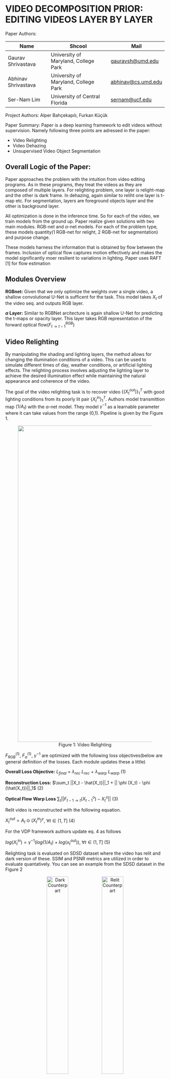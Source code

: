 # VIDEO DECOMPOSITION PRIOR: EDITING VIDEOS LAYER BY LAYER

Paper Authors: 

| Name | Shcool | Mail |
| ---- | ------ | ---- |
| Gaurav Shrivastava | University of Maryland, College Park | gauravsh@umd.edu|
| Abhinav Shrivastava | University of Maryland, College Park | abhinav@cs.umd.edu
| Ser-Nam Lim | University of Central Florida | sernam@ucf.edu |


Project Authors: Alper Bahçekapılı, Furkan Küçük


Paper Summary: Paper is a deep learning framework to edit videos without supervision. Namely following three points are adressed in the paper:

* Video Relighting
* Video Dehazing
* Unsupervised Video Object Segmentation



## Overall Logic of the Paper:

Paper approaches the problem with the intuition from video editing programs. As in these programs, they treat the videos as they are composed of multiple layers. For relighting problem, one layer is relight-map and the other is dark frame. In dehazing, again similar to reliht one layer is t-map etc. For segmentation, layers are foreground objects layer and the other is background layer. 

All optimization is done in the inference time. So for each of the video, we train models from the ground up. Paper realize given solutions with two main modules. RGB-net and $\alpha$-net models. For each of the problem type, these models quantity(1 RGB-net for relight, 2 RGB-net for segmentation) and purpose change. 

These models harness the information that is obtained by flow between the frames. Inclusion of optical flow captures motion effectively and makes the model significantly moer resilient to variations in lighting. Paper uses RAFT [1] for flow estimation

## Modules Overview

**RGBnet:** Given that we only optimize the weights over a single video, a shallow convolutional U-Net is sufficent for the task. This model takes $X_t$ of the video seq. and outputs RGB layer. 

**$\alpha$ Layer:** Similar to RGBNet arcitecture is again shallow U-Net for predicting the t-maps or opacity layer. This layer takes RGB representation of the forward optical flow($F^{RGB}_{t\rightarrow t-1}$) 

## Video Relighting

By manipulating the shading and lighting layers, the method allows for changing the illumination conditions of a video. This can be used to simulate different times of day, weather conditions, or artificial lighting effects.
The relighting process involves adjusting the lighting layer to achieve the desired illumination effect while maintaining the natural appearance and coherence of the video.

The goal of the video relighting task is to recover video ${\{(X_t^{out})\}^T_1}$ with good lighting conditions from its poorly lit pair $\{X_t^{in}\}^T_1$. Authors model transmittion map ($1 / A_t$) with the $\alpha$-net model. They model $\gamma^{-1}$ as a learnable parameter where it can take values from the range (0,1). Pipeline is given by the Figure 1.

<center>
    <figure>
        <img src="figures/figure-1.png" alt="Video Relighting" title="Figure 1" width="1000">
        <figcaption>Figure 1: Video Relighting</figcaption>
    </figure>
</center>

$F^{(1)}_{RGB}$, $F^{(1)}_{\alpha}$, $\gamma^{-1}$ are optimized with the following loss objectives(below are general definition of the losses. Each module updates these a little)

**Overall Loss Objective:** $L_{final}$ = $\lambda_{rec}$ $L_{rec}$ + $\lambda_{warp}$ $L_{warp}$ (1)

**Reconstruction Loss:** $\sum_t ||X_t - \hat{X_t}||_1 + || \phi (X_t) - \phi (\hat{X_t})||_1$ (2)

**Optical Flow Warp Loss** $\sum_t || F_{t-1 \rightarrow t} (X_{t-1}^o) -  X_{t}^o  ||$ (3)



Relit video is reconstructed with the following equation.

$X_t^{out} = A_t \odot  (X_t^{in})^{\gamma}$,  $\forall t \in (1,T]$ (4)


For the VDP framework authors update eq. 4 as follows

$log(X_t^{in}) = \gamma^{-1}(log(1/A_t)+log(x_t^{out}))$, $\forall t \in (1,T]$ (5)




Relighting task is evaluated on SDSD dataset where the video has relit and dark version of these. SSIM and PSNR metrics are utilized in order to evaluate quantatively. You can see an example from the SDSD dataset in the Figure 2


<center>
    <figure>
        <img src="figures/figure-2_1.png" alt="Dark Counterpart" title="Figure 2_1" width="40%">
        <img src="figures/figure-2_2.png" alt="Relit Counterpart" title="Figure 2_1" width="40%">
        <figcaption>Figure 2: SDSD Dataset Example: Relit version of the image is on the left. Right part is the darker counterpart</figcaption>
    </figure>
</center>


Eventough paper did not explain following metrics in detail, we believe it is important to exmplain them a little. They are used in dehazing task as well: 



**PSNR Metric:** The PSNR (Peak Signal-to-Noise Ratio) metric is a widely used quantitative measure for evaluating the quality of reconstructed or processed images and videos compared to their original versions. PSNR is expressed in decibels (dB). Higher PSNR values indicate better quality of the reconstructed or processed image/video compared to the original. 

**SSIM Metric:** The SSIM (Structural Similarity Index Measure) is a metric used to measure the similarity between two images. Unlike PSNR, which focuses on pixel-level differences, SSIM considers changes in structural information, luminance, and contrast, providing a more comprehensive assessment of perceived image quality. The SSIM index can range from -1 to 1, where 1 indicates perfect similarity.



## Unsupervised Video Object Segmentation

Given the input video, target of the unsupervised video object segmentation is to segment out the main object in the video. Note that in any stage any human annotations are not needed. They start by $\alpha$-blending equation to write the reconstruction of the input video.
 
$X_t = \sum_{i=1}^{L} M_t^i \odot f_{\text{RGB}}^i(X_t) \quad \forall t \in (1, T]$ (6)

Here L is the number of layers(number of masks generated by $\alpha$-net) Here $M_t^i$ denotes the alpha map for the ith object layer and tth frame. And it is obrained as follows:

$M_t^i = f_{\alpha}^i(F_{t-1 \to t}^{\text{RGB}}) \quad \forall t \in (1, n]$ (7)

where $F_{t-1 \to t}^{\text{RGB}}$ is the flow estimate from t-1 to t. Additionally followin constraint should also satisfy:

$J_{h,w} = \sum_{i=1}^{L} M_t^i$ (8)

where $J_{h,w}$ denotes all-ones matrix of size [h,w]


However video decomposition problem is ill-posed and loss equation (1) is not strong enough to find a visually plausible layered decomposition of an input video. We need opacity layers to be binary masks. Therefore, a few additional regularization losses are implemented:

**Flow Similarity Loss:** This loss ensures motion of different layers are uncorrelated. They define the loss as cosine similarity between the VGG embeddings of the masked flow-RGB of layer i with the rest of the layers (for L=2 one layer is reverse of the other)  Here $\phi$ denotes the VGG network. $F^{RGB}$ is RGB image of flow estimate from frame t-1 to t.

$L_{\text{sim}} = \frac{\phi(M \circ F^{\text{RGB}}) \cdot \phi((1 - M) \circ F^{\text{RGB}})}{\|\phi(M \circ F^{\text{RGB}})\| \| \phi((1 - M) \circ F^{\text{RGB}})\|}$ (9)


**Mask Loss:** This loss enforces the binarization of the generated layer mask. [2]

$\mathcal{L}_{\text{Mask}} = \sum \left( M_t^i - 0.5 \right)^{-1}$ (10)



**Reconstruction Layer Loss:** This loss ensures layer i is a segment of the input. Following L1 loss is defined between the masked RBG prediction of layer i and maksed RGB image prediction of original video. 

$L_{\text{layer}} = \| M_i \circ X_t - M_i \circ X_{t+1} \|$ (11)


In conclusion, following is the resulting loss in unsupervised vide object segmentation. 


$L_{\text{UVOS}} = \lambda_{\text{rec}}L_{\text{rec}} + \lambda_{\text{sim}}L_{\text{sim}} + \lambda_{\text{layer}}L_{\text{layer}} + \lambda_{\text{warp}}L_{\text{warp}} + \lambda_{\text{mask}}L_{\text{mask}}$ (12)


Where weight for are as following: λrec = 1, λFsim = 0.001, λlayer = 1, λwarp = 0.01 and λMask = 0.01.

Two RGBnets and one $\alpha$-net is initialized. Overall procedure is illustrated in Figure 3.

<center>
    <figure>
        <img src="figures/figure-3.png" alt="Dark Counterpart" title="Figure 3" width="90%">
        <figcaption>Figure 3: Overall Framework for  </figcaption>
    </figure>
</center>


Because we are dealing with two RGB networks reconstruction function is updated as follows: 


$X_i = M_{t} \odot  f_{\text{RGB}}^1(X_t) + (1 - M_{t}) \odot  f_{\text{RGB}}^2(X_t) \forall i \in [1,n]$ (13)



## Video Dehazing

Videos captured in outdoor environments often suffer from degradation caused by scattering mediums like haze, fog, or underwater particles. This degradation intensifies as the depth of the scene increases. We can write a hazy video $\{X_t\}^T_1$ as explained in [3]

$X_t = \alpha \odot Clr(X_t) + (1-\alpha) \odot A_t$ (14)

where $A_t$ is the Airlight map (A-map), $Clr(X^t)$ is the haze-free image, and $\alpha$ here is the transmission map (t-map). The goal is to recover clear underlying content $\{Clr(X't)\}^T_1$ from a hazy input $\{X_t\}^T_1$. Again they treat the dehazing problem as a video decomposition problem where one layer is the haze-free video and the other is Airlight map. Airlight map is obtained by [4] and kept as fixed.[our fork](https://github.com/iamkucuk/Dehazing-Airlight-estimation) Then t-maps are generated by $\alpha$-net model. 




To evaluate dehazing REVIDE dataset is used. As in relightinh SSIM and PSNR metrics are utilized. You can see an example of this dataset in Figure 4:


<center>
    <figure>
        <img src="figures/figure-4_1.JPG" alt="Haze Free Image" title="Figure 4_1" width="40%">
        <img src="figures/figure-4_2.JPG" alt="Hazed Image" title="Figure 4_2" width="40%">
        <figcaption> Figure 4: REVIDE dataset example  </figcaption>
    </figure>
</center>







## Conclusion


In summary VIDEODIP demonstrated layered decomposition can be utilized to multiple downstream tasks without the need of supervision. Additionally, paper achieve state-of-the-art performances in UVOS(Unsupervised Video Object Segmentation), dehazing and relighting. 


## References

[1] Zachary Teed and Jia Deng. Raft: Recurrent all-pairs field transforms for optical flow. In European
conference on computer vision, pp. 402–419. Springer, 2020.

[2] Yosef Gandelsman, Assaf Shocher, and Michal Irani. ” double-dip”: Unsupervised image decompo-
sition via coupled deep-image-priors. In Proceedings ofthe IEEE/CVF Conference on Computer
Vision and Pattern Recognition, pp. 11026–11035, 2019.

[3] Kaiming He, Jian Sun, and Xiaoou Tang. Single image haze removal using dark channel prior. IEEE
transactions on pattern analysis and machine intelligence, 33(12):2341–2353, 2010.

[4] Yuval Bahat and Michal Irani. Blind dehazing using internal patch recurrence. In 2016 IEEE
International Conference on Computational Photography (ICCP), pp. 1–9. IEEE, 2016.